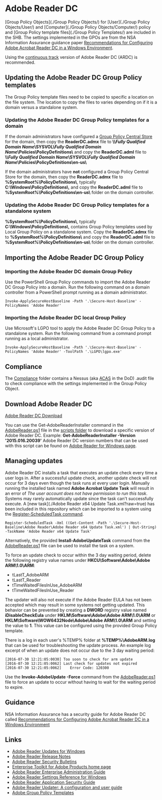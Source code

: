 # Adobe Reader DC

[Group Policy Objects](./Group Policy Objects/) for [User](./Group Policy Objects/User/) and [Computer](./Group Policy Objects/Computer/) policy and [Group Policy template files](./Group Policy Templates/) are included in the SHB. The settings implemented in the GPOs are from the NSA Information Assurance guidance paper [Recommendations for Configuring Adobe Acrobat Reader DC in a Windows Environment](https://www.iad.gov/iad/library/ia-guidance/security-configuration/applications/recommendations-for-configuring-adobe-acrobat-reader-dc-in-a-windows-environment.cfm). 

Using the [continuous track](http://www.adobe.com/devnet-docs/acrobatetk/tools/AdminGuide/whatsnewdc.html) version of Adobe Reader DC (ARDC) is recommended.

## Updating the Adobe Reader DC Group Policy templates
The Group Policy template files need to be copied to specific a location on the file system. The location to copy the files to varies depending on if it is a domain versus a standalone system.

### Updating the Adobe Reader DC Group Policy templates for a domain 

If the domain administrators have configured a [Group Policy Central Store](https://support.microsoft.com/en-us/kb/929841) for the domain, then copy the **ReaderDC.admx** file to **\\\\_Fully Qualified Domain Name_\\SYSVOL\\_Fully Qualified Domain Name_\\Policies\\PolicyDefinitions\\** and copy the **ReaderDC.adml** file to **\\\\_Fully Qualified Domain Name_\\SYSVOL\\_Fully Qualified Domain Name_\\Policies\\PolicyDefinitions\\en-us\\**

If the domain administrators have **not** configured a Group Policy Central Store for the domain, then copy the **ReaderDC.admx** file to **%SystemRoot%\PolicyDefinitions\\**, typically **C:\\Windows\\PolicyDefinitions\\**, and copy the **ReaderDC.adml** file to **%SystemRoot%\\PolicyDefinitions\\en-us\\** folder on the domain controller.

### Updating the Adobe Reader DC Group Policy templates for a standalone system 

**%SystemRoot%\\PolicyDefinitions\\**, typically **C:\\Windows\\PolicyDefinitions\\**, contains Group Policy templates used by Local Group Policy on a standalone system. Copy the **ReaderDC.admx** file to **%SystemRoot%\\PolicyDefinitions\\** and copy the **ReaderDC.adml** file  to **%SystemRoot%\\PolicyDefinitions\\en-us\\** folder on the domain controller.

## Importing the Adobe Reader DC Group Policy

### Importing the Adobe Reader DC domain Group Policy
Use the PowerShell Group Policy commands to import the Adobe Reader DC Group Policy into a domain. Run the following command on a domain controller from a PowerShell prompt running as a domain administrator. 

```
Invoke-ApplySecureHostBaseline -Path '.\Secure-Host-Baseline' -PolicyNames 'Adobe Reader'
```

### Importing the Adobe Reader DC local Group Policy
Use Microsoft's LGPO tool to apply the Adobe Reader DC Group Policy to a standalone system. Run the following command from a command prompt running as a local administrator.

```
Invoke-ApplySecureHostBaseline -Path '.\Secure-Host-Baseline' -PolicyNames 'Adobe Reader' -ToolPath '.\LGPO\lgpo.exe'
```

## Compliance
The [Compliance](./Compliance/) folder contains a Nessus (aka [ACAS](http://www.disa.mil/cybersecurity/network-defense/acas) in the DoD) .audit file to check compliance with the settings implemented in the Group Policy Object.

## Download Adobe Reader DC

[Adobe Reader DC Download](https://get.adobe.com/reader/)

You can use the Get-AdobeReaderInstaller command in the [AdobeReader.ps1](./Scripts/AdobeReader.ps1) file in the [scripts folder](./Scripts) to download a specific version of Adobe Reader DC. Example: **Get-AdobeReaderInstaller -Version '2015.016.20039'** Adobe Reader DC version numbers that can be used with this script can be found on [Adobe Reader for Windows page](http://www.adobe.com/support/downloads/product.jsp?platform=windows&product=10).

## Managing updates
Adobe Reader DC installs a task that executes an update check every time a user logs in. After a successful update check, another update check will not occur for 3 days even though the task runs at every user login. Manually running the installed task named **Adobe Acrobat Update Task** will result in an error of *The user account does not have permission to run this task*. Systems may rarely automatically update since the task can't successfully execute. A [new task](./Adobe Reader x64 Update Task.xml?raw=true) has been included in this repository which can be imported to a system using the [Register-ScheduledTask command](https://technet.microsoft.com/en-us/library/jj649811(v=wps.630).aspx).

```
Register-ScheduledTask -Xml ((Get-Content -Path '.\Secure-Host-Baseline\Adobe Reader\Adobe Reader x64 Update Task.xml') | Out-String) -TaskName 'Adobe Reader x64 Update Task'
```

Alternatively, the provided **Install-AdobeUpdateTask** command from the [AdobeReader.ps1](./Scripts/AdobeReader.ps1) file can be used to install the task on a system.


To force an update check to occur within the 3 day waiting period, delete the following registry value names under **HKCU\Software\Adobe\Adobe ARM\1.0\ARM**:
* tLastT_AdobeARM
* tLastT_Reader
* tTimeWaitedFilesInUse_AdobeARM
* tTimeWaitedFilesInUse_Reader

The updater will also not execute if the Adobe Reader EULA has not been accepted which may result in some systems not getting updated. This behavior can be prevented by creating a **DWORD** registry value named **iDisableCheckEula** under **HKLM\Software\Adobe\Adobe ARM\1.0\ARM** or **HKLM\Software\WOW6432Node\Adobe\Adobe ARM\1.0\ARM** and setting the value to **1**. This value can be configured using the provided Group Policy template.

There is a log in each user's %TEMP% folder at **%TEMP%\AdobeARM.log** that can be used for troubleshooting the update process. An example log excerpt of when an update does not occur due to the 3 day waiting period:

```
[2016-07-30 12:21:05:0030] Too soon to check for arm update
[2016-07-30 12:21:05:0062] Last check for updates not expired
[2016-07-30 12:21:05:0062]    Error Code: 120300
```

Use the **Invoke-AdobeUpdate -Force** command from the [AdobeReader.ps1](./Scripts/AdobeReader.ps1) file to force an update to occur without having to wait for the waiting period to expire.

## Guidance
NSA Information Assurance has a security guide for Adobe Reader DC called [Recommendations for Configuring Adobe Acrobat Reader DC in a Windows Environment](https://www.iad.gov/iad/library/ia-guidance/security-configuration/applications/recommendations-for-configuring-adobe-acrobat-reader-dc-in-a-windows-environment.cfm)

## Links
* [Adobe Reader Updates for Windows](http://www.adobe.com/support/downloads/product.jsp?platform=windows&product=10)
* [Adobe Reader Release Notes](https://helpx.adobe.com/acrobat/release-note/release-notes-acrobat-reader.html)
* [Adobe Reader Security Bulletins](https://helpx.adobe.com/security.html#reader)
* [Enterprise Toolkit for Adobe Products home page](http://www.adobe.com/devnet-docs/acrobatetk/index.html)
* [Adobe Reader Enterprise Administration Guide](http://www.adobe.com/devnet-docs/acrobatetk/tools/AdminGuide/index.html)
* [Adobe Reader Settings Reference for Windows](https://www.adobe.com/devnet-docs/acrobatetk/tools/PrefRef/Windows/index.html)
* [Adobe Reader Application Security Guide](http://www.adobe.com/devnet-docs/acrobatetk/tools/AppSec/index.html)
* [Adobe Reader Updater: A configuration and user guide](http://kb2.adobe.com/cps/837/cpsid_83709/attachments/Acrobat_Reader_Updater.pdf)
* [Adobe Group Policy Templates](http://www.adobe.com/devnet-docs/acrobatetk/tools/AdminGuide/gpo.html)
